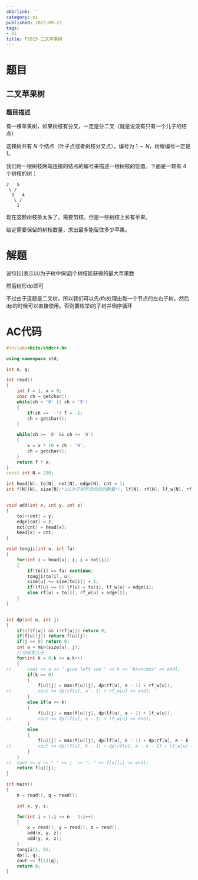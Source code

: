 ```yaml
---
abbrlink: ''
category: oi
published: 2023-09-22
tags:
- oi
title: P2015 二叉苹果树
---
```

# 题目

## 二叉苹果树

### 题目描述

有一棵苹果树，如果树枝有分叉，一定是分二叉（就是说没有只有一个儿子的结点）

这棵树共有 $N$ 个结点（叶子点或者树枝分叉点），编号为 $1 \sim N$，树根编号一定是 $1$。

我们用一根树枝两端连接的结点的编号来描述一根树枝的位置。下面是一颗有 $4$ 个树枝的树：

```
2   5
 \ / 
  3   4
   \ /
    1
```

现在这颗树枝条太多了，需要剪枝。但是一些树枝上长有苹果。

给定需要保留的树枝数量，求出最多能留住多少苹果。

# 解题

设f[i][j]表示以i为子树中保留j个树枝能获得的最大苹果数

然后树形dp即可

不过由于这题是二叉树，所以我们可以先dfs处理出每一个节点的左右子树，然后dp的时候可以直接使用。否则要枚举i的子树并倒序循环

# AC代码

```cpp
#include<bits/stdc++.h>

using namespace std;

int n, q;

int read()
{
	int f = 1, x = 0;
	char ch = getchar();
	while(ch < '0' || ch > '9')
	{
		if(ch == '-') f = -1;
		ch = getchar();
	}

	while(ch >= '0' && ch <= '9')
	{
		x = x * 10 + ch - '0';
		ch = getchar();
	}
	return f * x;
}
const int N = 210;

int head[N], to[N], nxt[N], edge[N], cnt = 1;
int f[N][N], size[N]/*以i为子树所含的边的数量*/, lf[N], rf[N], lf_w[N], rf_w[N];


void add(int x, int y, int z)
{
	to[++cnt] = y;
	edge[cnt] = z;
	nxt[cnt] = head[x];
	head[x] = cnt;
}

void tongji(int u, int fa)
{
	for(int i = head[u]; i; i = nxt[i])
	{
		if(to[i] == fa) continue;
		tongji(to[i], u);
		size[u] += size[to[i]] + 1;
		if(lf[u] == 0) lf[u] = to[i], lf_w[u] = edge[i];
		else rf[u] = to[i], rf_w[u] = edge[i];
	}
}


int dp(int u, int j)
{
	if((!lf[u]) && (!rf[u])) return 0;
	if(f[u][j]) return f[u][j];
	if(j <= 0) return 0;
	int a = min(size[u], j);
	//分给左儿子 
	for(int k = 0;k <= a;k++)
	{
//		cout << u << " give left son " << k << "branches" << endl;
		if(k == 0)
		{
			f[u][j] = max(f[u][j], dp(rf[u], a - 1) + rf_w[u]);
//			cout << dp(rf[u], a - 1) + rf_w[u] << endl;
		}
		else if(a == k)
		{
			f[u][j] = max(f[u][j], dp(lf[u], a - 1) + lf_w[u]);
//			cout << dp(lf[u], a - 1) + lf_w[u] << endl;
		}
		else
		{
			f[u][j] = max(f[u][j], dp(lf[u], k - 1) + dp(rf[u], a - k - 1) + lf_w[u] + rf_w[u]);
//			cout << dp(lf[u], k - 1) + dp(rf[u], a - k - 1) + lf_w[u] + rf_w[u] << endl;
		}
	}
//	cout << u << " " << j  << ": " << f[u][j] << endl;
	return f[u][j];
}

int main()
{
	n = read(), q = read();

	int x, y, z;

	for(int i = 1;i <= n - 1;i++)
	{
		x = read(), y = read(), z = read();
		add(x, y, z);
		add(y, x, z);
	}
	tongji(1, 0);
	dp(1, q);
	cout << f[1][q];
	return 0;
}
```
